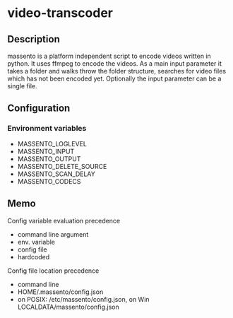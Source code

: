 # video-transcoder
## Description
massento is a platform independent script to encode videos written in python. It uses ffmpeg to encode the videos.
As a main input parameter it takes a folder and walks throw the folder structure, searches for video files which has not been encoded yet.
Optionally the input parameter can be a single file.

## Configuration
### Environment variables
 - MASSENTO_LOGLEVEL
 - MASSENTO_INPUT
 - MASSENTO_OUTPUT
 - MASSENTO_DELETE_SOURCE
 - MASSENTO_SCAN_DELAY
 - MASSENTO_CODECS

## Memo
Config variable evaluation precedence
 - command line argument
 - env. variable
 - config file
 - hardcoded

 Config file location precedence
 - command line
 - HOME/.massento/config.json
 - on POSIX: /etc/massento/config.json, on Win LOCALDATA/massento/config.json
 

